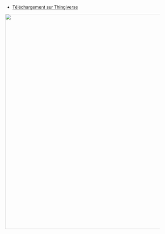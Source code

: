 - [Téléchargement sur Thingiverse](https://www.thingiverse.com/thing:4890538)  

<p align="center">  
  <img src="https://user-images.githubusercontent.com/62854582/164977050-8ebe00e3-f651-43fe-9ce4-a523496ebd8c.png" width="700"/>  
</p>
